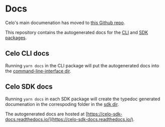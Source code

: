 # Docs

Celo's main documenation has moved to [this Github repo](https://github.com/celo-org/docs).

This repository contains the autogenerated docs for the [CLI](../cli) and [SDK packages](../sdk).

## Celo CLI docs

Running `yarn docs` in the CLI package will put the autogenerated docs into the [command-line-interface dir](command-line-interface/).

## Celo SDK docs

Running `yarn docs` in each SDK package will create the typedoc generated documenation in the correspoding folder in the [sdk dir](sdk/).

The autogenerated docs are hosted at [https://celo-sdk-docs.readthedocs.io/](https://celo-sdk-docs.readthedocs.io/).